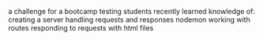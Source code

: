 a challenge for a bootcamp testing students recently learned knowledge of:
creating a server
handling requests and responses 
nodemon
working with routes
responding to requests with html files

